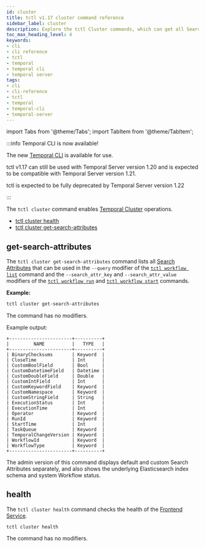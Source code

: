 ```yaml
---
id: cluster
title: tctl v1.17 cluster command reference
sidebar_label: cluster
description: Explore the tctl Cluster commands, which can get all Search Attributes and check the health of the Frontend Service.
toc_max_heading_level: 4
keywords:
- cli
- cli reference
- tctl
- temporal
- temporal cli
- temporal server
tags:
- cli
- cli-reference
- tctl
- temporal
- temporal-cli
- temporal-server
---
```


<!-- THIS FILE IS GENERATED. DO NOT EDIT THIS FILE DIRECTLY -->

import Tabs from '@theme/Tabs';
import TabItem from '@theme/TabItem';

:::info Temporal CLI is now available!

The new [Temporal CLI](/cli) is available for use.

tctl v1.17 can still be used with Temporal Server version 1.20 and is expected to be compatible with Temporal Server version 1.21.

tctl is expected to be fully deprecated by Temporal Server version 1.22

:::

The `tctl cluster` command enables [Temporal Cluster](/clusters#) operations.

- [tctl cluster health](#health)
- [tctl cluster get-search-attributes](#get-search-attributes)

## get-search-attributes

The `tctl cluster get-search-attributes` command lists all [Search Attributes](/visibility#search-attribute) that can be used in the `--query` modifier of the [`tctl workflow list`](/tctl-v1/workflow#list) command and the `--search_attr_key` and `--search_attr_value` modifiers of the [`tctl workflow run`](/tctl-v1/workflow#run) and [`tctl workflow start`](/tctl-v1/workflow#start) commands.

**Example:**

```bash
tctl cluster get-search-attributes
```

The command has no modifiers.

Example output:

```text
+-----------------------+----------+
|         NAME          |   TYPE   |
+-----------------------+----------+
| BinaryChecksums       | Keyword  |
| CloseTime             | Int      |
| CustomBoolField       | Bool     |
| CustomDatetimeField   | Datetime |
| CustomDoubleField     | Double   |
| CustomIntField        | Int      |
| CustomKeywordField    | Keyword  |
| CustomNamespace       | Keyword  |
| CustomStringField     | String   |
| ExecutionStatus       | Int      |
| ExecutionTime         | Int      |
| Operator              | Keyword  |
| RunId                 | Keyword  |
| StartTime             | Int      |
| TaskQueue             | Keyword  |
| TemporalChangeVersion | Keyword  |
| WorkflowId            | Keyword  |
| WorkflowType          | Keyword  |
+-----------------------+----------+
```

The admin version of this command displays default and custom Search Attributes separately, and also shows the underlying Elasticsearch index schema and system Workflow status.

## health

The `tctl cluster health` command checks the health of the [Frontend Service](/clusters#frontend-service).

`tctl cluster health`

The command has no modifiers.

